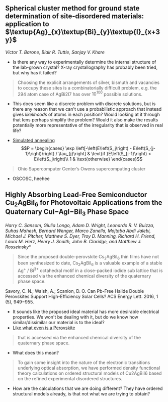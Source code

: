 ## Spherical cluster method for ground state determination of site-disordered materials: application to $\textup{Ag}_{x}\textup{Bi}_{y}\textup{I}_{x+3y}$
*Victor T. Barone, Blair R. Tuttle, Sanjay V. Khare*

- Is there any way to experimentally determine the internal structure of the lab-grown crystal? X-ray crystallography has probably been tried, but why has it failed?

> Choosing the explicit arrangements of silver, bismuth and vacancies to occupy these sites is a combinatorially difficult problem, e.g. the 294 atom case of AgBi2I7 has over $10^{100}$ possible solutions.
- This does seem like a discrete problem with discrete solutions, but is there any reason that we can't use a probabilistic approach that instead gives *likelihoods* of atoms in each position? Would looking at it through that lens perhaps simplify the problem? Would it also make the results potentially more representative of the irregularity that is observed in real life?

- [Simulated annealing](https://en.wikipedia.org/wiki/Simulated_annealing)
$$P = \begin{cases}
	\exp \left[-\left(E\left(S_j\right) - E\left(S_{j-1}\right)\right) / \tau_{j}\right] & \text{if }E\left(S_{j-1}\right) < E\left(S_j\right)\\
	1 & \text{otherwise}
\end{cases}$$
> Ohio Supercomputer Center’s Owens supercomputing cluster
- OSCOSC, heehee

## Highly Absorbing Lead-Free Semiconductor $\text{Cu}_2\text{AgBiI}_6$ for Photovoltaic Applications from the Quaternary $\text{CuI}$−$\text{AgI}$−$\text{BiI}_3$ Phase Space
*Harry C. Sansom, Giulia Longo, Adam D. Wright, Leonardo R. V. Buizza, Suhas Mahesh, Bernard Wenger, Marco Zanella, Mojtaba Abdi Jalebi, Michael J. Pitcher, Matthew S. Dyer, Troy D. Manning, Richard H. Friend, Laura M. Herz, Henry J. Snaith, John B. Claridge, and Matthew J. Rosseinsky**

> Since the proposed double-perovskite $\text{Cs}_2\text{AgBiI}_6$ thin films have not been synthesized to date, $\text{Cs}_2\text{AgBiI}_6$ is a valuable example of a stable $\text{Ag}^+$ / $\text{Bi}^{3+}$ octahedral motif in a close-packed iodide sub lattice that is accessed via the enhanced chemical diversity of the quaternary phase space.

Savory, C. N.; Walsh, A.; Scanlon, D. O. Can Pb-Free Halide Double Perovskites Support High-Efficiency Solar Cells? ACS Energy Lett. 2016, 1 (5), 949−955.

- It sounds like the proposed ideal material has more desirable electrical properties. We won't be dealing with it, but do we know how similar/dissimilar our material is to the ideal? 
- [Like what even is a Perovskite](https://www.princeton.edu/~cavalab/tutorials/public/structures/perovskites.html)

> that is accessed via the enhanced chemical diversity of the quaternary phase space.

- What does this mean?

> To gain some insight into the nature of the electronic transitions underlying optical absorption, we have performed density functional theory calculations on ordered structural models of Cu2AgBiI6 based on the refined experimental disordered structures.

- How are the calculations that we are doing different? They have ordered structural models already, is that not what we are trying to obtain?

